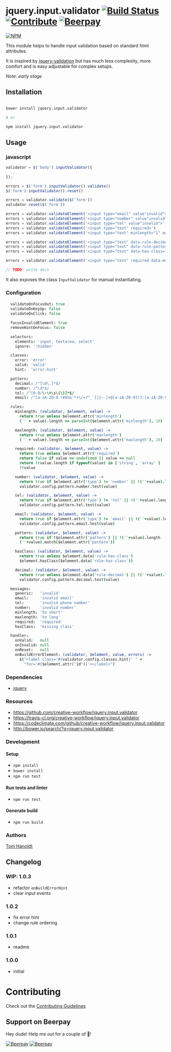 # jquery.input.validator [![Build Status](https://travis-ci.org/creative-workflow/jquery.input.validator.svg?branch=master)](https://travis-ci.org/creative-workflow/jquery.input.validator) [![Contribute](https://img.shields.io/badge/Contribution-Open-brightgreen.svg)](CONTRIBUTING.md) [![Beerpay](https://beerpay.io/creative-workflow/jquery.input.validator/badge.svg?style=flat)](https://beerpay.io/creative-workflow/jquery.input.validator)

[![NPM](https://nodei.co/npm/jquery.input.validator.png)](https://nodei.co/npm/jquery.input.validator/)

This module helps to handle input validation based on standard html attributes.

It is inspired by [jquery-validation](https://jqueryvalidation.org/) but has much less complexity, more comfort and is easy adjustable for complex setups.

_Note: early stage_

## Installation
```bash

bower install jquery.input.validator

# or

npm install jquery.input.validator

```    

## Usage
### javascript
```js
validator = $('body').inputValidator({
  ...
});

errors = $('form').inputValidator().validate()
$('form').inputValidator().reset()

errors = validator.validate($('form'))
validator.reset($('form'))

errors = validator.validateElement('<input type="email" value"invalid">')
errors = validator.validateElement('<input type="number" value"invalid">')
errors = validator.validateElement('<input type="tel" value"invalid">')
errors = validator.validateElement('<input type="text" required>')
errors = validator.validateElement('<input type="text" minlength="1" maxlength="3">')

errors = validator.validateElement('<input type="text" data-rule-decimal="true">')
errors = validator.validateElement('<input type="text" data-rule-pattern="true" pattern="blub[\\d*]" value="blub23" >')
errors = validator.validateElement('<input type="text" data-has-class="hello" class="hello">')

errors = validator.validateElement('<input type="text" required data-msg-required="required!">')

// TODO: write docs
```
It also exposes the class `InputValidator` for manual instantiating.

### Configuration
####
```coffee
  validateOnFocusOut: true
  validateOnKeyUp: false
  validateOnClick: false

  focusInvalidElement: true
  removeHintOnFocus: false

  selectors:
    elements: 'input, textarea, select'
    ignore: ':hidden'

  classes:
    error: 'error'
    valid: 'valid'
    hint:  'error-hint'

  pattern:
    decimal: /^[\d\.]*$/
    number: /^\d*$/
    tel: /^[0-9/\-\+\s\(\)]*$/
    email: /^[a-zA-Z0-9.!#$%&'*+\/=?^_`{|}~-]+@[a-zA-Z0-9](?:[a-zA-Z0-9-]{0,61}[a-zA-Z0-9])?(?:\.[a-zA-Z0-9](?:[a-zA-Z0-9-]{0,61}[a-zA-Z0-9])?)*$/

  rules:
    minlength: (validator, $element, value) ->
      return true unless $element.attr('minlength')
      ('' + value).length >= parseInt($element.attr('minlength'), 10)

    maxlength: (validator, $element, value) ->
      return true unless $element.attr('maxlength')
      ('' + value).length <= parseInt($element.attr('maxlength'), 10)

    required: (validator, $element, value) ->
      return true unless $element.attr('required')
      return false if value == undefined || value == null
      return !!value.length if typeof(value) in ['string', 'array' ]
      !!value

    number: (validator, $element, value) ->
      return true if $element.attr('type') != 'number' || !(''+value).length
      validator.config.pattern.number.test(value)

    tel: (validator, $element, value) ->
      return true if $element.attr('type') != 'tel' || !(''+value).length
      validator.config.pattern.tel.test(value)

    email: (validator, $element, value) ->
      return true if $element.attr('type') != 'email' || !(''+value).length
      validator.config.pattern.email.test(value)

    pattern: (validator, $element, value) ->
      return true if !$element.attr('pattern') || !(''+value).length
      (''+value).match($element.attr('pattern'))

    hasClass: (validator, $element, value) ->
      return true unless $element.data('rule-has-class')
      $element.hasClass($element.data('rule-has-class'))

    decimal: (validator, $element, value) ->
      return true unless $element.data('rule-decimal') || !(''+value).length
      validator.config.pattern.decimal.test(value)

  messages:
    generic:   'invalid'
    email:     'invalid email'
    tel:       'invalid phone number'
    number:    'invalid number'
    minlength: 'to short'
    maxlength: 'to long'
    required:  'required'
    hasClass:  'missing class'

  handler:
    onValid:   null
    onInvalid: null
    onReset:   null
    onBuildErrorElement: (validator, $element, value, errors) ->
      $("<label class='#{validator.config.classes.hint}' " +
        "for='#{$element.attr('id')}'></label>")

```


### Dependencies
  * [jquery](https://jquery.com)

### Resources
  * https://github.com/creative-workflow/jquery.input.validator
  * https://travis-ci.org/creative-workflow/jquery.input.validator
  * https://codeclimate.com/github/creative-workflow/jquery.input.validator
  * http://bower.io/search/?q=jquery.input.validator

### Development
#### Setup
  * `npm install`
  * `bower install`
  * `npm run test`

#### Run tests and linter
  * `npm run test`

#### Generate build
  * `npm run build`

### Authors

  [Tom Hanoldt](https://www.tomhanoldt.info)

## Changelog
### WIP: 1.0.3
  * refactor `onBuildErrorHint`
  * clear input events

### 1.0.2
  * fix error hint
  * change rule ordering

### 1.0.1
  * readme

### 1.0.0
  * initial

# Contributing

Check out the [Contributing Guidelines](CONTRIBUTING.md)


## Support on Beerpay
Hey dude! Help me out for a couple of :beers:!

[![Beerpay](https://beerpay.io/creative-workflow/jquery.input.validator/badge.svg?style=beer)](https://beerpay.io/creative-workflow/jquery.input.validator)  [![Beerpay](https://beerpay.io/creative-workflow/jquery.input.validator/make-wish.svg?style=flat)](https://beerpay.io/creative-workflow/jquery.input.validator?focus=wish)
